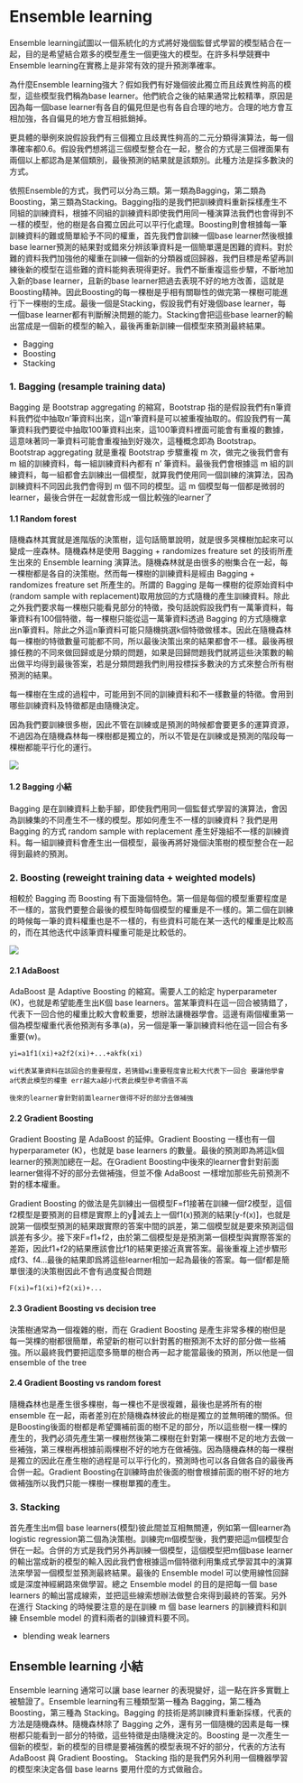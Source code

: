 # Ensemble learning
Ensemble learning試圖以一個系統化的方式將好幾個監督式學習的模型結合在一起，目的是希望結合眾多的模型產生一個更強大的模型。在許多科學競賽中Ensemble learning在實務上是非常有效的提升預測準確率。

為什麼Ensemble learning強大？假如我們有好幾個彼此獨立而且歧異性夠高的模型，這些模型我們稱為base learner。他們統合之後的結果通常比較精準，原因是因為每一個base learner有各自的偏見但是也有各自合理的地方。合理的地方會互相加強，各自偏見的地方會互相抵銷掉。

更具體的舉例來說假設我們有三個獨立且歧異性夠高的二元分類得演算法，每一個準確率都0.6。假設我們想將這三個模型整合在一起，整合的方式是三個裡面果有兩個以上都認為是某個類別，最後預測的結果就是該類別。此種方法是採多數決的方式。

依照Ensemble的方式，我們可以分為三類。第一類為Bagging，第二類為Boosting，第三類為Stacking。Bagging指的是我們把訓練資料重新採樣產生不同組的訓練資料，根據不同組的訓練資料即使我們用同一種演算法我們也會得到不一樣的模型，他的樹是各自獨立因此可以平行化處理。Boosting則會根據每一筆訓練資料的難或簡單給予不同的權重，首先我們會訓練一個base learner然後根據base learner預測的結果對或錯來分辨該筆資料是一個簡單還是困難的資料。對於難的資料我們加強他的權重在訓練一個新的分類器或回歸器，我們目標是希望再訓練後新的模型在這些難的資料能夠表現得更好。我們不斷重複這些步驟，不斷地加入新的base learner，且新的base learner把過去表現不好的地方改善，這就是Boosting精神。因此Boosting的每一棵樹是乎相有關聯性的做完第一棵樹可能進行下一棵樹的生成。最後一個是Stacking，假設我們有好幾個base learner，每一個base learner都有判斷解決問題的能力。Stacking會把這些base learner的輸出當成是一個新的模型的輸入，最後再重新訓練一個模型來預測最終結果。

- Bagging
- Boosting
- Stacking

### 1. Bagging (resample training data)
Bagging 是 Bootstrap aggregating 的縮寫，Bootstrap 指的是假設我們有n筆資料我們從中抽取n’筆資料出來，這n’筆資料是可以被重複抽取的。假設我們有一萬筆資料我們要從中抽取100筆資料出來，這100筆資料裡面可能會有重複的數據，這意味著同一筆資料可能會重複抽到好幾次，這種概念即為 Bootstrap。Bootstrap aggregating 就是重複 Bootstrap 步驟重複 m 次，做完之後我們會有 m 組的訓練資料，每一組訓練資料內都有 n’ 筆資料。最後我們會根據這 m 組的訓練資料，每一組都會去訓練出一個模型，就算我們使用同一個訓練的演算法，因為訓練資料不同因此我們會得到 m 個不同的模型。這 m 個模型每一個都是微弱的learner，最後合併在一起就會形成一個比較強的learner了
#### 1.1 Random forest
隨機森林其實就是進階版的決策樹，這句話簡單說明，就是很多哭棵樹加起來可以變成一座森林。隨機森林是使用 Bagging + randomizes freature set 的技術所產生出來的 Ensemble learning 演算法。隨機森林就是由很多的樹集合在一起，每一棵樹都是各自的決策樹。然而每一棵樹的訓練資料是經由 Bagging + randomizes freature set 所產生的。所謂的 Bagging 是每一棵樹的從原始資料中(random sample with replacement)取用放回的方式隨機的產生訓練資料。除此之外我們要求每一棵樹只能看見部分的特徵，換句話說假設我們有一萬筆資料，每筆資料有100個特徵，每一棵樹只能從這一萬筆資料透過 Bagging 的方式隨機拿出n筆資料。除此之外這n筆資料可能只隨機挑選k個特徵做樣本。因此在隨機森林每一棵樹的特徵數量可能都不同，所以最後決策出來的結果都會不一樣。最後再根據任務的不同來做回歸或是分類的問題，如果是回歸問題我們就將這些決策數的輸出做平均得到最後答案，若是分類問題我們則用投標採多數決的方式來整合所有樹預測的結果。

每一棵樹在生成的過程中，可能用到不同的訓練資料和不一樣數量的特徵。會用到哪些訓練資料及特徵都是由隨機決定。

因為我們要訓練很多樹，因此不管在訓練或是預測的時候都會要更多的運算資源，不過因為在隨機森林每一棵樹都是獨立的，所以不管是在訓練或是預測的階段每一棵樹都能平行化的運行。

![](https://i.imgur.com/v2Sm3rB.png)

#### 1.2 Bagging 小結
Bagging 是在訓練資料上動手腳，即使我們用同一個監督式學習的演算法，會因為訓練集的不同產生不一樣的模型。那如何產生不一樣的訓練資料？我們是用 Bagging 的方式 random sample with replacement 產生好幾組不一樣的訓練資料。每一組訓練資料會產生出一個模型，最後再將好幾個決策樹的模型整合在一起得到最終的預測。


### 2. Boosting (reweight training data + weighted models)
相較於 Bagging 而 Boosting 有下面幾個特色。第一個是每個的模型重要程度是不一樣的，當我們要整合最後的模型時每個模型的權重是不一樣的。第二個在訓練的時候每一筆的資料權重也是不一樣的，有些資料可能在某一迭代的權重是比較高的，而在其他迭代中該筆資料權重可能是比較低的。

![](https://i.imgur.com/kZPcFvJ.png)

#### 2.1 AdaBoost
AdaBoost 是 Adaptive Boosting 的縮寫。需要人工的給定 hyperparameter (K)，也就是希望能產生出K個 base learners。當某筆資料在這一回合被猜錯了，代表下一回合他的權重比較大會較重要，想辦法讓機器學會。這邊有兩個權重第一個為模型權重代表他預測有多準(a)，另一個是筆一筆訓練資料他在這一回合有多重要(w)。

```
yi=a1f1(xi)+a2f2(xi)+...+akfk(xi)

wi代表某筆資料在該回合的重要程度，若猜錯wi重要程度會比較大代表下一回合 要讓他學會
a代表此模型的權重 err越大a越小代表此模型參考價值不高

後來的learner會針對前面learner做得不好的部分去做補強
```

#### 2.2 Gradient Boosting
Gradient Boosting 是 AdaBoost 的延伸。Gradient Boosting 一樣也有一個 hyperparameter (K)，也就是 base learners 的數量。最後的預測即為將這k個learner的預測加總在一起。在Gradient Boosting中後來的learner會針對前面learner做得不好的部分去做補強，但並不像 AdaBoost 一樣增加那些先前預測不對的樣本權重。

Gradient Boosting 的做法是先訓練出一個模型F=f1接著在訓練一個f2模型，這個f2模型是要預測的目標是實際上的y減去上一個f1(x)預測的結果[y-f(x)]，也就是說第一個模型預測的結果跟實際的答案中間的誤差，第二個模型就是要來預測這個誤差有多少。接下來F=f1+f2，由於第二個模型是是預測第一個模型與實際答案的差距，因此f1+f2的結果應該會比f1的結果更接近真實答案。最後重複上述步驟形成f3、f4...最後的結果即爲將這些learner相加一起為最後的答案。每一個f都是簡單很淺的決策樹因此不會有過度擬合問題

```
F(xi)=f1(xi)+f2(xi)+...
```

#### 2.3 Gradient Boosting vs decision tree
決策樹通常為一個複雜的樹，而在 Gradient Boosting 是產生非常多棵的樹但是每一哭棵的樹都很簡單，希望新的樹可以針對舊的樹預測不太好的部分做一些補強。所以最終我們要把這麼多簡單的樹合再一起才能當最後的預測，所以他是一個 ensemble of the tree

#### 2.4 Gradient Boosting vs random forest
隨機森林也是產生很多棵樹，每一棵也不是很複雜，最後也是將所有的樹 ensemble 在一起，兩者差別在於隨機森林彼此的樹是獨立的並無明確的關係。但是Boosting後面的樹都是希望彌補前面的樹不足的部分，所以這些樹一棵一棵的產生的，我們必須先產生第一棵樹然後第二棵樹在針對第一棵樹不足的地方去做一些補強，第三棵樹再根據前兩棵樹不好的地方在做補強。因為隨機森林的每一棵樹是獨立的因此在產生樹的過程是可以平行化的，預測時也可以各自做各自的最後再合併一起。Gradient Boosting在訓練時由於後面的樹會根據前面的樹不好的地方做補強所以我們只能一棵樹一棵樹單獨的產生。

### 3. Stacking
首先產生出m個 base learners(模型)彼此間並互相無關連，例如第一個learner為 logistic regression第二個為決策樹。訓練完m個模型後，我們要把這m個模型合併在一起。合併的方式是我們另外再訓練一個模型，這個模型把ｍ個base learner的輸出當成新的模型的輸入因此我們會根據這m個特徵利用集成式學習其中的演算法來學習一個模型並預測最終結果。最後的 Ensemble model 可以使用線性回歸或是深度神經網路來做學習。總之 Ensemble model 的目的是把每一個 base learners 的輸出當成線索，並把這些線索想辦法做整合來得到最終的答案。另外在進行 Stacking 的時候要注意的是在訓練 m 個 base learners 的訓練資料和訓練 Ensemble model 的資料兩者的訓練資料要不同。


- blending weak learners

## Ensemble learning 小結
Ensemble learning 通常可以讓 base learner 的表現變好，這一點在許多實戰上被驗證了。Ensemble learning有三種類型第一種為 Bagging，第二種為 Boosting，第三種為 Stacking。Bagging 的技術是將訓練資料重新採樣，代表的方法是隨機森林。隨機森林除了 Bagging 之外，還有另一個隨機的因素是每一棵樹都只能看到一部分的特徵，這些特徵是由隨機決定的。Boosting 是一次產生一個新的模型，新的模型的目標是要補強舊的模型表現不好的部分，代表的方法有 AdaBoost 與 Gradient Boosting。 Stacking 指的是我們另外利用一個機器學習的模型來決定各個 base learns 要用什麼的方式做融合。